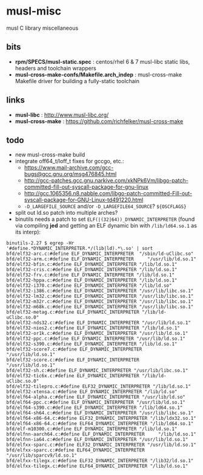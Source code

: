 # musl-misc
musl C library miscellaneous

## bits
- **rpm/SPECS/musl-static.spec** : centos/rhel 6 & 7 musl-libc static libs, headers and toolchain wrappers
- **musl-cross-make-confs/Makefile.arch_indep** : musl-cross-make Makefile driver for building a fully-static toolchain

## links
- **musl-libc** : http://www.musl-libc.org/
- **musl-cross-make** : https://github.com/richfelker/musl-cross-make

## todo
- new musl-cross-make build
- integrate off64\_t/loff\_t fixes for gccgo, etc.:
  - https://www.mail-archive.com/gcc-bugs@gcc.gnu.org/msg476845.html
  - http://gcc-patches.gcc.gnu.narkive.com/xkNPk6Vm/libgo-patch-committed-fill-out-syscall-package-for-gnu-linux
  - http://gcc.1065356.n8.nabble.com/libgo-patch-committed-Fill-out-syscall-package-for-GNU-Linux-td491220.html
  - ```-D_LARGEFILE_SOURCE``` and/or ```-D_LARGEFILE64_SOURCE```? ```${OSCFLAGS}```
- split out ld.so patch into multiple arches?
- binutils needs a patch to set ```ELF(|(32|64))_DYNAMIC_INTERPRETER``` (found via compiling **jed** and getting an ELF dynamic bin with ```/lib/ld64.so.1``` as its interp):
```
binutils-2.27 $ egrep -Hr '#define.*DYNAMIC_INTERPRETER.*/(lib|ld).*\.so' | sort
bfd/elf32-arc.c:#define ELF_DYNAMIC_INTERPRETER  "/sbin/ld-uClibc.so"
bfd/elf32-arm.c:#define ELF_DYNAMIC_INTERPRETER     "/usr/lib/ld.so.1"
bfd/elf32-bfin.c:#define ELF_DYNAMIC_INTERPRETER "/lib/ld.so.1"
bfd/elf32-cris.c:#define ELF_DYNAMIC_INTERPRETER "/lib/ld.so.1"
bfd/elf32-frv.c:#define ELF_DYNAMIC_INTERPRETER "/lib/ld.so.1"
bfd/elf32-hppa.c:#define ELF_DYNAMIC_INTERPRETER "/lib/ld.so.1"
bfd/elf32-i370.c:#define ELF_DYNAMIC_INTERPRETER "/lib/ld.so"
bfd/elf32-i386.c:#define ELF_DYNAMIC_INTERPRETER "/usr/lib/libc.so.1"
bfd/elf32-lm32.c:#define ELF_DYNAMIC_INTERPRETER "/usr/lib/libc.so.1"
bfd/elf32-m32r.c:#define ELF_DYNAMIC_INTERPRETER "/usr/lib/libc.so.1"
bfd/elf32-m68k.c:#define ELF_DYNAMIC_INTERPRETER "/usr/lib/libc.so.1"
bfd/elf32-metag.c:#define ELF_DYNAMIC_INTERPRETER "/lib/ld-uClibc.so.0"
bfd/elf32-nds32.c:#define ELF_DYNAMIC_INTERPRETER "/usr/lib/ld.so.1"
bfd/elf32-nios2.c:#define ELF_DYNAMIC_INTERPRETER "/lib/ld.so.1"
bfd/elf32-or1k.c:#define ELF_DYNAMIC_INTERPRETER "/usr/lib/ld.so.1"
bfd/elf32-ppc.c:#define ELF_DYNAMIC_INTERPRETER "/usr/lib/ld.so.1"
bfd/elf32-s390.c:#define ELF_DYNAMIC_INTERPRETER "/lib/ld.so.1"
bfd/elf32-score7.c:#define ELF_DYNAMIC_INTERPRETER              "/usr/lib/ld.so.1"
bfd/elf32-score.c:#define ELF_DYNAMIC_INTERPRETER     "/usr/lib/ld.so.1"
bfd/elf32-sh.c:#define ELF_DYNAMIC_INTERPRETER "/usr/lib/libc.so.1"
bfd/elf32-tic6x.c:#define ELF_DYNAMIC_INTERPRETER "/lib/ld-uClibc.so.0"
bfd/elf32-tilepro.c:#define ELF32_DYNAMIC_INTERPRETER "/lib/ld.so.1"
bfd/elf32-xtensa.c:#define ELF_DYNAMIC_INTERPRETER "/lib/ld.so"
bfd/elf64-alpha.c:#define ELF_DYNAMIC_INTERPRETER "/usr/lib/ld.so"
bfd/elf64-ppc.c:#define ELF_DYNAMIC_INTERPRETER "/usr/lib/ld.so.1"
bfd/elf64-s390.c:#define ELF_DYNAMIC_INTERPRETER "/lib/ld64.so.1"
bfd/elf64-sh64.c:#define ELF_DYNAMIC_INTERPRETER "/usr/lib/libc.so.1"
bfd/elf64-x86-64.c:#define ELF32_DYNAMIC_INTERPRETER "/lib/ldx32.so.1"
bfd/elf64-x86-64.c:#define ELF64_DYNAMIC_INTERPRETER "/lib/ld64.so.1"
bfd/elf-m10300.c:#define ELF_DYNAMIC_INTERPRETER "/lib/ld.so.1"
bfd/elfnn-aarch64.c:#define ELF_DYNAMIC_INTERPRETER     "/lib/ld.so.1"
bfd/elfnn-ia64.c:#define ELF_DYNAMIC_INTERPRETER "/usr/lib/ld.so.1"
bfd/elfxx-sparc.c:#define ELF32_DYNAMIC_INTERPRETER "/usr/lib/ld.so.1"
bfd/elfxx-sparc.c:#define ELF64_DYNAMIC_INTERPRETER "/usr/lib/sparcv9/ld.so.1"
bfd/elfxx-tilegx.c:#define ELF32_DYNAMIC_INTERPRETER "/lib32/ld.so.1"
bfd/elfxx-tilegx.c:#define ELF64_DYNAMIC_INTERPRETER "/lib/ld.so.1"
```
